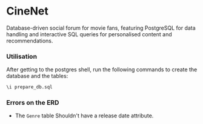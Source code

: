 # CineNet
Database-driven social forum for movie fans, featuring PostgreSQL for data handling and interactive SQL queries for personalised content and recommendations.

### Utilisation
After getting to the postgres shell, run the following commands to create the database and the tables:

```sql
\i prepare_db.sql
```

### Errors on the ERD
- The `Genre` table Shouldn't have a release date attribute.